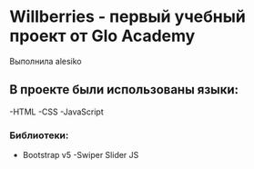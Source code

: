 # Willberries - первый учебный проект от Glo Academy
 Выполнила alesiko
 ## В проекте были использованы языки:
 -HTML
 -CSS
 -JavaScript
 ### Библиотеки:
- Bootstrap v5
 -Swiper Slider JS
